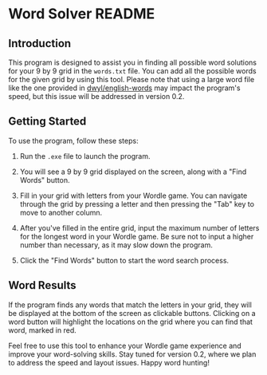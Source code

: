# Word Solver README

## Introduction
This program is designed to assist you in finding all possible word solutions for your 9 by 9 grid in the `words.txt` file. You can add all the possible words for the given grid by using this tool. Please note that using a large word file like the one provided in [dwyl/english-words](https://github.com/dwyl/english-words) may impact the program's speed, but this issue will be addressed in version 0.2.

## Getting Started
To use the program, follow these steps:

1. Run the `.exe` file to launch the program.

2. You will see a 9 by 9 grid displayed on the screen, along with a "Find Words" button.

3. Fill in your grid with letters from your Wordle game. You can navigate through the grid by pressing a letter and then pressing the "Tab" key to move to another column.

4. After you've filled in the entire grid, input the maximum number of letters for the longest word in your Wordle game. Be sure not to input a higher number than necessary, as it may slow down the program.

5. Click the "Find Words" button to start the word search process.

## Word Results
If the program finds any words that match the letters in your grid, they will be displayed at the bottom of the screen as clickable buttons. Clicking on a word button will highlight the locations on the grid where you can find that word, marked in red.

Feel free to use this tool to enhance your Wordle game experience and improve your word-solving skills. Stay tuned for version 0.2, where we plan to address the speed and layout issues. Happy word hunting!
